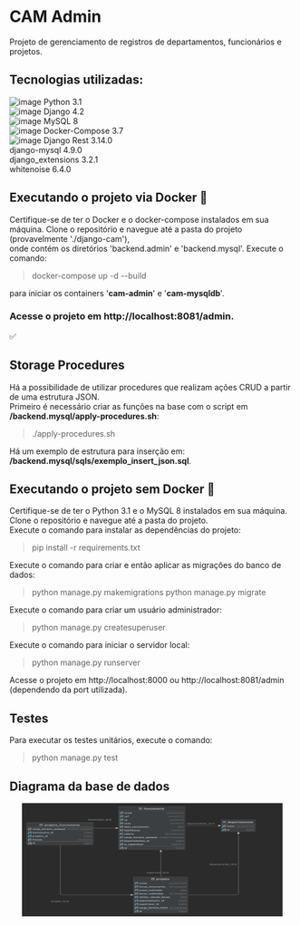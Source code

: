 # CAM Admin
Projeto de gerenciamento de registros de departamentos, funcionários e projetos.

## Tecnologias utilizadas:
![image]({https://img.shields.io/badge/Python-FFD43B?style=for-the-badge&logo=python&logoColor=blue}) Python 3.1 </br>
![image]({https://img.shields.io/badge/Django-092E20?style=for-the-badge&logo=django&logoColor=green}) Django 4.2 </br>
![image]({https://img.shields.io/badge/MySQL-005C84?style=for-the-badge&logo=mysql&logoColor=white}) MySQL 8 </br>
![image]({https://img.shields.io/badge/Docker-2CA5E0?style=for-the-badge&logo=docker&logoColor=white}) Docker-Compose 3.7 </br>
![image]({https://img.shields.io/badge/django%20rest-ff1709?style=for-the-badge&logo=django&logoColor=white}) Django Rest 3.14.0 </br>
django-mysql 4.9.0 </br>
django_extensions 3.2.1 </br>
whitenoise 6.4.0 </br>

## Executando o projeto via Docker 🐋
Certifique-se de ter o Docker e o docker-compose instalados em sua máquina.
Clone o repositório e navegue até a pasta do projeto (provavelmente './django-cam'), </br> onde contém os diretórios 'backend.admin' e 'backend.mysql'.
Execute o comando:
> docker-compose up -d --build
>
para iniciar os containers '<strong>cam-admin</strong>' e '<strong>cam-mysqldb</strong>'.
### Acesse o projeto em http://localhost:8081/admin.
✅

## Storage Procedures
Há a possibilidade de utilizar procedures que realizam ações CRUD a partir de uma estrutura JSON. </br>
Primeiro é necessário criar as funções na base com o script em <strong>/backend.mysql/apply-procedures.sh</strong>:
> ./apply-procedures.sh
>
Há um exemplo de estrutura para inserção em: <strong>/backend.mysql/sqls/exemplo_insert_json.sql</strong>.

## Executando o projeto sem Docker 🔌
Certifique-se de ter o Python 3.1 e o MySQL 8 instalados em sua máquina. </br>
Clone o repositório e navegue até a pasta do projeto. </br>
Execute o comando para instalar as dependências do projeto:
> pip install -r requirements.txt
>
Execute o comando para criar e então aplicar as migrações do banco de dados:
> python manage.py makemigrations
> python manage.py migrate
>
Execute o comando para criar um usuário administrador:
> python manage.py createsuperuser
>
Execute o comando para iniciar o servidor local:
> python manage.py runserver
>
Acesse o projeto em http://localhost:8000 ou http://localhost:8081/admin (dependendo da port utilizada).

## Testes
Para executar os testes unitários, execute o comando:
> python manage.py test
>

## Diagrama da base de dados
<p align="center">
    <img width="460" height="200" src="backend.admin/resources/database_diag.png" alt="Diagrama da base de dados">
</p>

